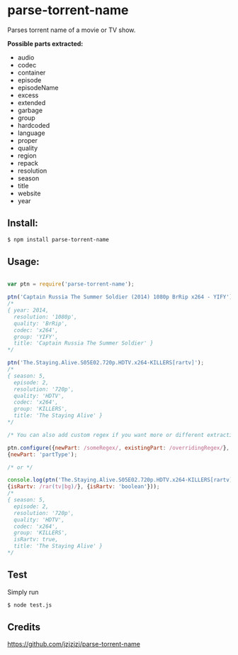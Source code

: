 # parse-torrent-name 

Parses torrent name of a movie or TV show.

**Possible parts extracted:**

- audio
- codec
- container
- episode
- episodeName
- excess
- extended
- garbage
- group
- hardcoded
- language
- proper
- quality
- region
- repack
- resolution
- season
- title
- website
- year

## Install:
```bash
$ npm install parse-torrent-name
```

## Usage:
```javascript

var ptn = require('parse-torrent-name');

ptn('Captain Russia The Summer Soldier (2014) 1080p BrRip x264 - YIFY');
/*
{ year: 2014,
  resolution: '1080p',
  quality: 'BrRip',
  codec: 'x264',
  group: 'YIFY',
  title: 'Captain Russia The Summer Soldier' }
*/

ptn('The.Staying.Alive.S05E02.720p.HDTV.x264-KILLERS[rartv]');
/*
{ season: 5,
  episode: 2,
  resolution: '720p',
  quality: 'HDTV',
  codec: 'x264',
  group: 'KILLERS',
  title: 'The Staying Alive' }
*/

/* You can also add custom regex if you want more or different extraction */

ptn.configure({newPart: /someRegex/, existingPart: /overridingRegex/}, 
{newPart: 'partType');

/* or */

console.log(ptn('The.Staying.Alive.S05E02.720p.HDTV.x264-KILLERS[rartv]', 
{isRartv: /rar(tv|bg)/}, {isRartv: 'boolean'}));
/*
{ season: 5,
  episode: 2,
  resolution: '720p',
  quality: 'HDTV',
  codec: 'x264',
  group: 'KILLERS',
  isRartv: true,
  title: 'The Staying Alive' }
*/

```

## Test
Simply run
```bash
$ node test.js
```

## Credits
https://github.com/jzjzjzj/parse-torrent-name
